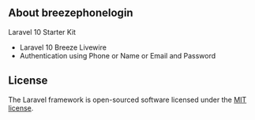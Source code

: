 ## About breezephonelogin

Laravel 10 Starter Kit

-   Laravel 10 Breeze Livewire
-   Authentication using Phone or Name or Email and Password

## License

The Laravel framework is open-sourced software licensed under the [MIT license](https://opensource.org/licenses/MIT).
